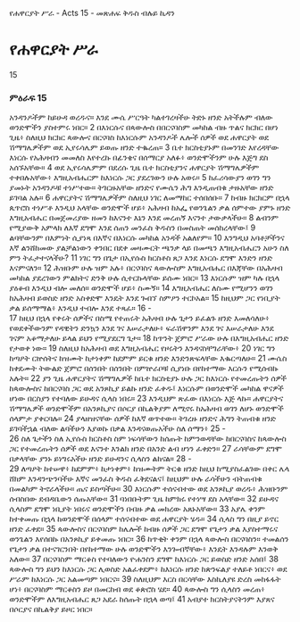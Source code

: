 ﻿
የሐዋርያት ሥራ - Acts 15 - መጽሐፍ ቅዱስ ብሉይ ኪዳን
# የሐዋርያት ሥራ
15
### ምዕራፍ 15
 አንዳንዶችም ከይሁዳ ወረዱና። እንደ ሙሴ ሥርዓት ካልተገረዛችሁ ትድኑ ዘንድ አትችሉም ብለው ወንድሞችን ያስተምሩ ነበር።
2  በእነርሱና በጳውሎስ በበርናባስም መካከል ብዙ ጥልና ክርክር በሆነ ጊዜ፥ ስለዚህ ክርክር ጳውሎና በርናባስ ከእነርሱም አንዳንዶች ሌሎች ሰዎች ወደ ሐዋርያት ወደ ሽማግሌዎችም ወደ ኢየሩሳሌም ይወጡ ዘንድ ተቈረጠ።
3  ቤተ ክርስቲያኑም በመንገድ እየረዳቸው እነርሱ የአሕዛብን መመለስ እየተረኩ በፊንቄና በሰማርያ አለፉ፥ ወንድሞችንም ሁሉ እጅግ ደስ አሰኙአቸው።
4  ወደ ኢየሩሳሌምም በደረሱ ጊዜ ቤተ ክርስቲያንና ሐዋርያት ሽማግሌዎችም ተቀበሉአቸው፥ እግዚአብሔርም ከእነርሱ ጋር ያደረገውን ሁሉ አወሩ።
5  ከፈሪሳውያን ወገን ግን ያመኑት አንዳንዶቹ ተነሥተው። ትገርዙአቸው ዘንድና የሙሴን ሕግ እንዲጠብቁ ታዙአቸው ዘንድ ይገባል አሉ።
6  ሐዋርያትና ሽማግሌዎችም ስለዚህ ነገር ለመማከር ተሰበሰቡ።
7  ከብዙ ክርክርም በኋላ ጴጥሮስ ተነሥቶ እንዲህ አላቸው ወንድሞች ሆይ፥ አሕዛብ ከአፌ የወንጌልን ቃል ሰምተው ያምኑ ዘንድ እግዚአብሔር በመጀመሪያው ዘመን ከእናንተ እኔን እንደ መረጠኝ እናንተ ታውቃላችሁ።
8  ልብንም የሚያውቅ አምላክ ለእኛ ደግሞ እንደ ሰጠን መንፈስ ቅዱስን በመስጠት መሰከረላቸው፤
9  ልባቸውንም በእምነት ሲያነጻ በእኛና በእነርሱ መካከል አንዳች አልለየም።
10  እንግዲህ አባቶቻችንና እኛ ልንሸከመው ያልቻልነውን ቀንበር በደቀ መዛሙርት ጫንቃ ላይ በመጫን እግዚአብሔርን አሁን ስለ ምን ትፈታተናላችሁ?
11  ነገር ግን በጌታ በኢየሱስ ክርስቶስ ጸጋ እንደ እነርሱ ደግሞ እንድን ዘንድ እናምናለን።
12  ሕዝቡም ሁሉ ዝም አሉ፥ በርናባስና ጳውሎስም እግዚአብሔር በእጃቸው በአሕዛብ መካከል ያደረገውን ምልክትና ድንቅ ሁሉ ሲተርኩላቸው ይሰሙ ነበር።
13  እነርሱም ዝም ካሉ በኋላ ያዕቆብ እንዲህ ብሎ መለሰ። ወንድሞች ሆይ፥ ስሙኝ።
14  እግዚአብሔር ለስሙ የሚሆንን ወገን ከአሕዛብ ይወስድ ዘንድ አስቀድሞ እንዴት እንደ ጐበኘ ስምዖን ተርኮአል።
15  ከዚህም ጋር የነቢያት ቃል ይሰማማል፥ እንዲህ ተብሎ እንደ ተጻፈ።
16 -  
17  ከዚህ በኋላ የቀሩት ሰዎችና በስሜ የተጠሩት አሕዛብ ሁሉ ጌታን ይፈልጉ ዘንድ እመለሳለሁ፥ የወደቀችውንም የዳዊትን ድንኳን እንደ ገና እሠራታለሁ፥ ፍራሽዋንም እንደ ገና እሠራታለሁ እንደ ገናም አቆማታለሁ ይላል ይህን የሚያደርግ ጌታ።
18  ከጥንት ጀምሮ ሥራው ሁሉ በእግዚአብሔር ዘንድ የታወቀ ነው።
19  ስለዚህ ከአሕዛብ ወደ እግዚአብሔር የዞሩትን እንዳናስቸግራቸው፥
20  ነገር ግን ከጣዖት ርኵሰትና ከዝሙት ከታነቀም ከደምም ይርቁ ዘንድ እንድንጽፍላቸው እቈርጣለሁ።
21  ሙሴስ ከቀደሙት ትውልድ ጀምሮ በሰንበት በሰንበት በምኵራቦቹ ሲያነቡ በየከተማው እርሱን የሚሰብኩ አሉት።
22  ያን ጊዜ ሐዋርያትና ሽማግሌዎች ከቤተ ክርስቲያኑ ሁሉ ጋር ከእነርሱ የተመረጡትን ሰዎች ከጳውሎስና ከበርናባስ ጋር ወደ አንጾኪያ ይልኩ ዘንድ ፈቀዱ፤ እነርሱም በወንድሞች መካከል ዋናዎች ሆነው በርስያን የተባለው ይሁዳና ሲላስ ነበሩ።
23  እንዲህም ጽፈው በእነርሱ እጅ ላኩ። ሐዋርያትና ሽማግሌዎች ወንድሞችም በአንጾኪያና በሶርያ በኪልቅያም ለሚኖሩ ከአሕዛብ ወገን ለሆኑ ወንድሞች ሰላምታ ያቀርባሉ።
24  ያላዘዝናቸው ሰዎች ከእኛ ወጥተው። ትገረዙ ዘንድና ሕግን ትጠብቁ ዘንድ ይገባችኋል ብለው ልባችሁን እያወኩ በቃል እንዳናወጡአችሁ ስለ ሰማን፥
25 -  
26  ስለ ጌታችን ስለ ኢየሱስ ክርስቶስ ስም ነፍሳቸውን ከሰጡት ከምንወዳቸው ከበርናባስና ከጳውሎስ ጋር የተመረጡትን ሰዎች ወደ እናንተ እንልክ ዘንድ በአንድ ልብ ሆነን ፈቀድን።
27  ራሳቸውም ደግሞ በቃላቸው ያንኑ ይነግሩአችሁ ዘንድ ይሁዳንና ሲላስን ልከናል።
28 -  
29  ለጣዖት ከተሠዋ፥ ከደምም፥ ከታነቀም፥ ከዝሙትም ትርቁ ዘንድ ከዚህ ከሚያስፈልገው በቀር ሌላ ሸክም እንዳንጭንባችሁ እኛና መንፈስ ቅዱስ ፈቅደናልና፤ ከዚህም ሁሉ ራሳችሁን ብትጠብቁ በመልካም ትኖራላችሁ። ጤና ይስጣችሁ።
30  እነርሱም ተሰናብተው ወደ አንጾኪያ ወረዱ፥ ሕዝቡንም ሰብስበው ደብዳቤውን ሰጡአቸው።
31  ባነበቡትም ጊዜ ከምክሩ የተነሣ ደስ አላቸው።
32  ይሁዳና ሲላስም ደግሞ ነቢያት ነበሩና ወንድሞችን በብዙ ቃል መክረው አጸኑአቸው።
33  አያሌ ቀንም ከተቀመጡ በኋላ ከወንድሞች በሰላም ተሰናብተው ወደ ሐዋርያት ሄዱ።
34  ሲላስ ግን በዚያ ይኖር ዘንድ ፈቀደ።
35  ጳውሎስና በርናባስም ከሌሎች ከብዙ ሰዎች ጋር ደግሞ የጌታን ቃል እያስተማሩና ወንጌልን እየሰበኩ በአንጾኪያ ይቀመጡ ነበር።
36  ከጥቂት ቀንም በኋላ ጳውሎስ በርናባስን። ተመልሰን የጌታን ቃል በተናገርንበት በየከተማው ሁሉ ወንድሞችን እንጐብኛቸው፥ እንዴት እንዳሉም እንወቅ አለው።
37  በርናባስም ማርቆስ የተባለውን ዮሐንስን ደግሞ ከእነርሱ ጋር ይወስድ ዘንድ አሰበ፤
38  ጳውሎስ ግን ይህን ከእነርሱ ጋር ሊወስድ አልፈቀደም፥ ከእነርሱ ዘንድ ከጵንፍልያ ተለይቶ ነበርና፥ ወደ ሥራም ከእነርሱ ጋር አልመጣም ነበርና።
39  ስለዚህም እርስ በርሳቸው እስኪለያዩ ድረስ መከፋፋት ሆነ፥ በርናባስም ማርቆስን ይዞ በመርከብ ወደ ቆጵሮስ ሄደ።
40  ጳውሎስ ግን ሲላስን መረጠ፥ ወንድሞችም ለእግዚአብሔር ጸጋ አደራ ከሰጡት በኋላ ወጣ፤
41  አብያተ ክርስትያናትንም እያጸና በሶርያና በኪልቅያ ይዞር ነበር። 
